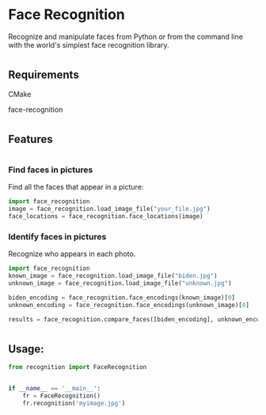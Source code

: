 # Face Recognition

Recognize and manipulate faces from Python or from the command line with the world's simplest face recognition library.

#

## Requirements

CMake

face-recognition

#
## Features
#

### Find faces in pictures

Find all the faces that appear in a picture:

```python
import face_recognition
image = face_recognition.load_image_file("your_file.jpg")
face_locations = face_recognition.face_locations(image)

```

### Identify faces in pictures

Recognize who appears in each photo.

```python
import face_recognition
known_image = face_recognition.load_image_file("biden.jpg")
unknown_image = face_recognition.load_image_file("unknown.jpg")

biden_encoding = face_recognition.face_encodings(known_image)[0]
unknown_encoding = face_recognition.face_encodings(unknown_image)[0]

results = face_recognition.compare_faces([biden_encoding], unknown_encoding)

```
#

## Usage:
```python
from recognition import FaceRecognition


if __name__ == '__main__':
    fr = FaceRecognition()
    fr.recognition('myimage.jpg')
```

